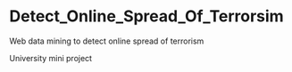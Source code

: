 # Detect_Online_Spread_Of_Terrorsim
Web data mining to detect online spread of terrorism

University mini project
